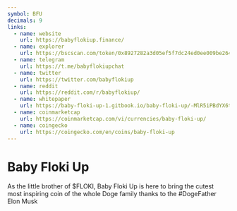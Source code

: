 ```yaml
---
symbol: BFU
decimals: 9
links:
  - name: website
    url: https://babyflokiup.finance/
  - name: explorer
    url: https://bscscan.com/token/0x8927282a3d05ef5f7dc24ed0ee009be264d2ebd7
  - name: telegram
    url: https://t.me/babyflokiupchat
  - name: twitter
    url: https://twitter.com/babyflokiup
  - name: reddit
    url: https://reddit.com/r/babyflokiup/
  - name: whitepaper
    url: https://baby-floki-up-1.gitbook.io/baby-floki-up/-MlR5iPBdYX6tEQ8kpvS/
  - name: coinmarketcap
    url: https://coinmarketcap.com/vi/currencies/baby-floki-up/
  - name: coingecko
    url: https://coingecko.com/en/coins/baby-floki-up
---
```


# Baby Floki Up

As the little brother of $FLOKI, Baby Floki Up is here to bring the cutest most inspiring coin of the whole Doge family thanks to the #DogeFather Elon Musk
